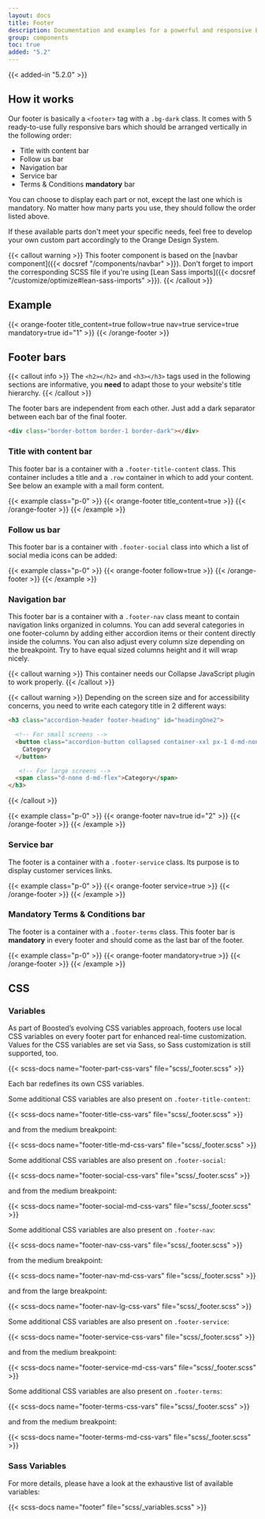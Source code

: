 ```yaml
---
layout: docs
title: Footer
description: Documentation and examples for a powerful and responsive Boosted's footer. It includes support for branding, navigation and more.
group: components
toc: true
added: "5.2"
---
```


{{< added-in "5.2.0" >}}

## How it works

Our footer is basically a `<footer>` tag with a `.bg-dark` class. It comes with 5 ready-to-use fully responsive bars which should be arranged vertically in the following order:
- Title with content bar
- Follow us bar
- Navigation bar
- Service bar
- Terms & Conditions **mandatory** bar

You can choose to display each part or not, except the last one which is mandatory. No matter how many parts you use, they should follow the order listed above.

If these available parts don't meet your specific needs, feel free to develop your own custom part accordingly to the Orange Design System.

{{< callout warning >}}
This footer component is based on the [navbar component]({{< docsref "/components/navbar" >}}). Don't forget to import the corresponding SCSS file if you're using [Lean Sass imports]({{< docsref "/customize/optimize#lean-sass-imports" >}}).
{{< /callout >}}

## Example

{{< orange-footer title_content=true follow=true nav=true service=true mandatory=true id="1" >}}
{{< /orange-footer >}}

## Footer bars

{{< callout info >}}
The `<h2></h2>` and `<h3></h3>` tags used in the following sections are informative, you **need** to adapt those to your website's title hierarchy.
{{< /callout >}}

The footer bars are independent from each other. Just add a dark separator between each bar of the final footer.

```html
<div class="border-bottom border-1 border-dark"></div>
```

### Title with content bar

This footer bar is a container with a `.footer-title-content` class. This container includes a title and a `.row` container in which to add your content. See below an example with a mail form content.

{{< example class="p-0" >}}
{{< orange-footer title_content=true >}}
{{< /orange-footer >}}
{{< /example >}}

### Follow us bar

This footer bar is a container with `.footer-social` class into which a list of social media icons can be added:

{{< example class="p-0" >}}
{{< orange-footer follow=true >}}
{{< /orange-footer >}}
{{< /example >}}

### Navigation bar

This footer bar is a container with a `.footer-nav` class meant to contain navigation links organized in columns. You can add several categories in one footer-column by adding either accordion items or their content directly inside the columns. You can also adjust every column size depending on the breakpoint. Try to have equal sized columns height and it will wrap nicely.

{{< callout warning >}}
This container needs our Collapse JavaScript plugin to work properly.
{{< /callout >}}

{{< callout warning >}}
Depending on the screen size and for accessibility concerns, you need to write each category title in 2 different ways:

```html
<h3 class="accordion-header footer-heading" id="headingOne2">

  <!-- For small screens -->
  <button class="accordion-button collapsed container-xxl px-1 d-md-none" type="button" data-bs-toggle="collapse" data-bs-target="#collapseOne2" aria-expanded="true" aria-controls="collapseOne2">
    Category
  </button>

   <!-- For large screens -->
  <span class="d-none d-md-flex">Category</span>
</h3>
```
{{< /callout >}}

{{< example class="p-0" >}}
{{< orange-footer nav=true id="2" >}}
{{< /orange-footer >}}
{{< /example >}}

### Service bar

The footer is a container with a `.footer-service` class. Its purpose is to display customer services links.

{{< example class="p-0" >}}
{{< orange-footer service=true >}}
{{< /orange-footer >}}
{{< /example >}}

### Mandatory Terms & Conditions bar

The footer is a container with a `.footer-terms` class. This footer bar is **mandatory** in every footer and should come as the last bar of the footer.

{{< example class="p-0" >}}
{{< orange-footer mandatory=true >}}
{{< /orange-footer >}}
{{< /example >}}

## CSS

### Variables

As part of Boosted’s evolving CSS variables approach, footers use local CSS variables on every footer part for enhanced real-time customization. Values for the CSS variables are set via Sass, so Sass customization is still supported, too.

{{< scss-docs name="footer-part-css-vars" file="scss/_footer.scss" >}}

Each bar redefines its own CSS variables.

Some additional CSS variables are also present on `.footer-title-content`:

{{< scss-docs name="footer-title-css-vars" file="scss/_footer.scss" >}}

and from the medium breakpoint:

{{< scss-docs name="footer-title-md-css-vars" file="scss/_footer.scss" >}}

Some additional CSS variables are also present on `.footer-social`:

{{< scss-docs name="footer-social-css-vars" file="scss/_footer.scss" >}}

and from the medium breakpoint:

{{< scss-docs name="footer-social-md-css-vars" file="scss/_footer.scss" >}}

Some additional CSS variables are also present on `.footer-nav`:

{{< scss-docs name="footer-nav-css-vars" file="scss/_footer.scss" >}}

from the medium breakpoint:

{{< scss-docs name="footer-nav-md-css-vars" file="scss/_footer.scss" >}}

and from the large breakpoint:

{{< scss-docs name="footer-nav-lg-css-vars" file="scss/_footer.scss" >}}

Some additional CSS variables are also present on `.footer-service`:

{{< scss-docs name="footer-service-css-vars" file="scss/_footer.scss" >}}

and from the medium breakpoint:

{{< scss-docs name="footer-service-md-css-vars" file="scss/_footer.scss" >}}

Some additional CSS variables are also present on `.footer-terms`:

{{< scss-docs name="footer-terms-css-vars" file="scss/_footer.scss" >}}

and from the medium breakpoint:

{{< scss-docs name="footer-terms-md-css-vars" file="scss/_footer.scss" >}}


### Sass Variables

For more details, please have a look at the exhaustive list of available variables:

{{< scss-docs name="footer" file="scss/_variables.scss" >}}
